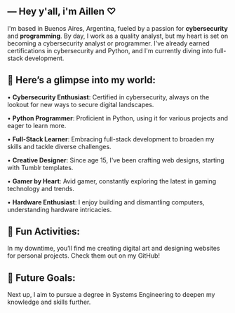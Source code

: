 ## ― Hey y'all, i'm Aillen ♡

I'm based in Buenos Aires, Argentina, fueled by a passion for **cybersecurity** and **programming**. By day, I work as a quality analyst, but my heart is set on becoming a cybersecurity analyst or programmer. I've already earned certifications in cybersecurity and Python, and I'm currently diving into full-stack development.

## 🌸 Here’s a glimpse into my world:

• **Cybersecurity Enthusiast**: Certified in cybersecurity, always on the lookout for new ways to secure digital landscapes.

• **Python Programmer**: Proficient in Python, using it for various projects and eager to learn more.

• **Full-Stack Learner**: Embracing full-stack development to broaden my skills and tackle diverse challenges.

• **Creative Designer**: Since age 15, I've been crafting web designs, starting with Tumblr templates.

• **Gamer by Heart**: Avid gamer, constantly exploring the latest in gaming technology and trends.

• **Hardware Enthusiast**: I enjoy building and dismantling computers, understanding hardware intricacies.

## 🌺 Fun Activities:
In my downtime, you’ll find me creating digital art and designing websites for personal projects. Check them out on my GitHub!

## 🌷 Future Goals:
Next up, I aim to pursue a degree in Systems Engineering to deepen my knowledge and skills further.

